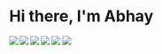 # Hi there, I'm Abhay

<!--
**AbhayNepal/AbhayNepal** is a ✨ _special_ ✨ repository because its `README.md` (this file) appears on your GitHub profile.

Here are some ideas to get you started:

- 🔭 I’m currently working on ...
- 🌱 I’m currently learning ...
- 👯 I’m looking to collaborate on ...
- 🤔 I’m looking for help with ...
- 💬 Ask me about ...
- 📫 How to reach me: ...
- 😄 Pronouns: ...
- ⚡ Fun fact: ...
-->
<img align = 'left' src ='https://github-readme-stats.vercel.app/api?username=abhaynepal&show_icons=true&theme=radical' />
<img align = 'left' src= 'https://github-readme-stats.vercel.app/api/top-langs/?username=abhaynepal&layout=compact' />
<p>
<img align = 'left' src= 'https://img.shields.io/badge/c%23-%23239120.svg?style=for-the-badge&logo=c-sharp&logoColor=white' />
<img align = 'left' src= 'https://img.shields.io/badge/java-%23ED8B00.svg?style=for-the-badge&logo=openjdk&logoColor=white' />
<img  src= 'https://img.shields.io/badge/python-3670A0?style=for-the-badge&logo=python&logoColor=ffdd54' />
<img  src= 'https://img.shields.io/badge/javascript-%23323330.svg?style=for-the-badge&logo=javascript&logoColor=%23F7DF1E' />
</p>
